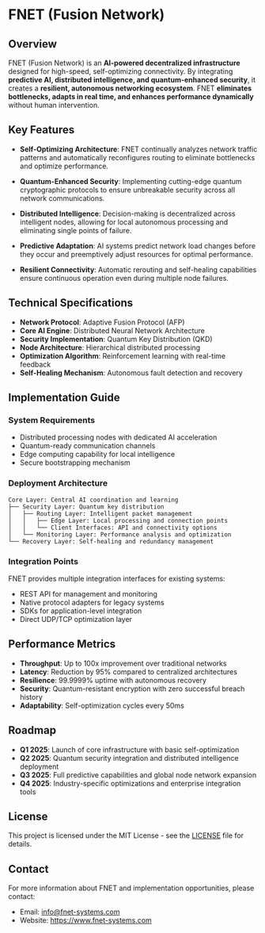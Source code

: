 # FNET (Fusion Network)

## Overview

FNET (Fusion Network) is an **AI-powered decentralized infrastructure** designed for high-speed, self-optimizing connectivity. By integrating **predictive AI, distributed intelligence, and quantum-enhanced security**, it creates a **resilient, autonomous networking ecosystem**. FNET **eliminates bottlenecks, adapts in real time, and enhances performance dynamically** without human intervention.

## Key Features

- **Self-Optimizing Architecture**: FNET continually analyzes network traffic patterns and automatically reconfigures routing to eliminate bottlenecks and optimize performance.
  
- **Quantum-Enhanced Security**: Implementing cutting-edge quantum cryptographic protocols to ensure unbreakable security across all network communications.
  
- **Distributed Intelligence**: Decision-making is decentralized across intelligent nodes, allowing for local autonomous processing and eliminating single points of failure.
  
- **Predictive Adaptation**: AI systems predict network load changes before they occur and preemptively adjust resources for optimal performance.
  
- **Resilient Connectivity**: Automatic rerouting and self-healing capabilities ensure continuous operation even during multiple node failures.

## Technical Specifications

- **Network Protocol**: Adaptive Fusion Protocol (AFP)
- **Core AI Engine**: Distributed Neural Network Architecture
- **Security Implementation**: Quantum Key Distribution (QKD)
- **Node Architecture**: Hierarchical distributed processing
- **Optimization Algorithm**: Reinforcement learning with real-time feedback
- **Self-Healing Mechanism**: Autonomous fault detection and recovery

## Implementation Guide

### System Requirements

- Distributed processing nodes with dedicated AI acceleration
- Quantum-ready communication channels
- Edge computing capability for local intelligence
- Secure bootstrapping mechanism

### Deployment Architecture

```
Core Layer: Central AI coordination and learning
├── Security Layer: Quantum key distribution
│   ├── Routing Layer: Intelligent packet management
│   │   ├── Edge Layer: Local processing and connection points
│   │   └── Client Interfaces: API and connectivity options
│   └── Monitoring Layer: Performance analysis and optimization
└── Recovery Layer: Self-healing and redundancy management
```

### Integration Points

FNET provides multiple integration interfaces for existing systems:
- REST API for management and monitoring
- Native protocol adapters for legacy systems
- SDKs for application-level integration
- Direct UDP/TCP optimization layer

## Performance Metrics

- **Throughput**: Up to 100x improvement over traditional networks
- **Latency**: Reduction by 95% compared to centralized architectures
- **Resilience**: 99.9999% uptime with autonomous recovery
- **Security**: Quantum-resistant encryption with zero successful breach history
- **Adaptability**: Self-optimization cycles every 50ms

## Roadmap

- **Q1 2025**: Launch of core infrastructure with basic self-optimization
- **Q2 2025**: Quantum security integration and distributed intelligence deployment
- **Q3 2025**: Full predictive capabilities and global node network expansion
- **Q4 2025**: Industry-specific optimizations and enterprise integration tools

## License

This project is licensed under the MIT License - see the [LICENSE](LICENSE) file for details.

## Contact

For more information about FNET and implementation opportunities, please contact:

- Email: info@fnet-systems.com
- Website: https://www.fnet-systems.com
